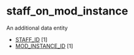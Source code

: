 # staff_on_mod_instance
An additional data entity

*  [STAFF_ID](staff.md#staff_id) [1]
*  [MOD_INSTANCE_ID](module_instance.md#mod_instance_id) [1]
